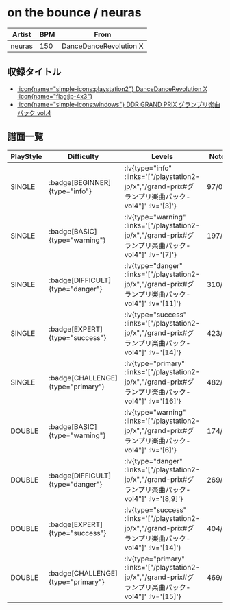 # on the bounce / neuras

|Artist|BPM|From|
|------|---|----|
|neuras|150|DanceDanceRevolution X|

## 収録タイトル

- [ :icon{name="simple-icons:playstation2"} DanceDanceRevolution X :icon{name="flag:jp-4x3"} ](/playstation2-jp/x)
- [ :icon{name="simple-icons:windows"} DDR GRAND PRIX グランプリ楽曲パック vol.4](/grand-prix#グランプリ楽曲パック-vol4)

## 譜面一覧

|PlayStyle|Difficulty|Levels|Notes|Movie|
|---------|----------|------|-----|-----|
|SINGLE| :badge[BEGINNER]{type="info"} | :lv{type="info" :links='["/playstation2-jp/x","/grand-prix#グランプリ楽曲パック-vol4"]' :lv='[3]'} |97/0||
|SINGLE| :badge[BASIC]{type="warning"} | :lv{type="warning" :links='["/playstation2-jp/x","/grand-prix#グランプリ楽曲パック-vol4"]' :lv='[7]'} |197/12||
|SINGLE| :badge[DIFFICULT]{type="danger"} | :lv{type="danger" :links='["/playstation2-jp/x","/grand-prix#グランプリ楽曲パック-vol4"]' :lv='[11]'} |310/16||
|SINGLE| :badge[EXPERT]{type="success"} | :lv{type="success" :links='["/playstation2-jp/x","/grand-prix#グランプリ楽曲パック-vol4"]' :lv='[14]'} |423/13||
|SINGLE| :badge[CHALLENGE]{type="primary"} | :lv{type="primary" :links='["/playstation2-jp/x","/grand-prix#グランプリ楽曲パック-vol4"]' :lv='[16]'} |482/20||
|DOUBLE| :badge[BASIC]{type="warning"} | :lv{type="warning" :links='["/playstation2-jp/x","/grand-prix#グランプリ楽曲パック-vol4"]' :lv='[6]'} |174/10||
|DOUBLE| :badge[DIFFICULT]{type="danger"} | :lv{type="danger" :links='["/playstation2-jp/x","/grand-prix#グランプリ楽曲パック-vol4"]' :lv='[8,9]'} |269/9||
|DOUBLE| :badge[EXPERT]{type="success"} | :lv{type="success" :links='["/playstation2-jp/x","/grand-prix#グランプリ楽曲パック-vol4"]' :lv='[14]'} |404/13||
|DOUBLE| :badge[CHALLENGE]{type="primary"} | :lv{type="primary" :links='["/playstation2-jp/x","/grand-prix#グランプリ楽曲パック-vol4"]' :lv='[15]'} |469/20||
